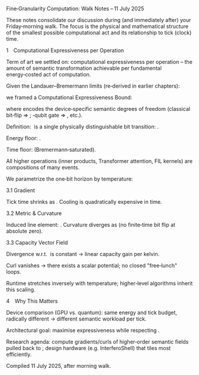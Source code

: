Fine‑Granularity Computation: Walk Notes – 11 July 2025

These notes consolidate our discussion during (and immediately after) your Friday‑morning walk.  The focus is the physical and mathematical structure of the smallest possible computational act and its relationship to tick (clock) time.

1 Computational Expressiveness per Operation

Term of art we settled on: computational expressiveness per operation – the amount of semantic transformation achievable per fundamental energy‑costed act of computation.

Given the Landauer–Bremermann limits (re‑derived in earlier chapters):



we framed a Computational Expressiveness Bound:



where  encodes the device‑specific semantic degrees of freedom (classical bit‑flip ⇒ ; ‑qubit gate ⇒ , etc.).

Definition:  is a single physically distinguishable bit transition: .

Energy floor: .

Time floor:  (Bremermann‑saturated).

All higher operations (inner products, Transformer attention, FIL kernels) are compositions of many  events.

We parametrize the one‑bit horizon by temperature:



3.1 Gradient



Tick time shrinks as .  Cooling is quadratically expensive in time.

3.2 Metric & Curvature

Induced line element: .  Curvature diverges as  (no finite‑time bit flip at absolute zero).

3.3 Capacity Vector Field



Divergence w.r.t.  is constant → linear capacity gain per kelvin.

Curl vanishes → there exists a scalar potential; no closed "free‑lunch" loops.



Runtime stretches inversely with temperature; higher‑level algorithms inherit this scaling.

4 Why This Matters

Device comparison (GPU vs. quantum): same energy and tick budget, radically different  → different semantic workload per tick.

Architectural goal: maximise expressiveness  while respecting .

Research agenda: compute gradients/curls of higher‑order semantic fields pulled back to ; design hardware (e.g. InterferoShell) that tiles  most efficiently.

Compiled 11 July 2025, after morning walk.